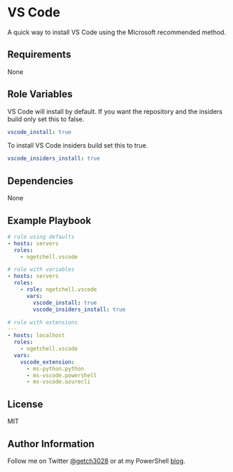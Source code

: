 VS Code
=========

A quick way to install VS Code using the Microsoft recommended method.

Requirements
------------

None

Role Variables
--------------

VS Code will install by default. If you want the repository and the insiders build only set this to false.

```yaml
vscode_install: true
```

To install VS Code insiders build set this to true.

```yaml
vscode_insiders_install: true
```

Dependencies
------------

None

Example Playbook
----------------

```yaml
# role using defaults
- hosts: servers
  roles:
    - ngetchell.vscode

# role with variables
- hosts: servers
  roles:
    - role: ngetchell.vscode
      vars:
        vscode_install: true
        vscode_insiders_install: true

# role with extensions
---
- hosts: localhost
  roles:
    - ngetchell.vscode
  vars:
    vscode_extension:
      - ms-python.python
      - ms-vscode.powershell
      - ms-vscode.azurecli
```

License
-------

MIT

Author Information
------------------

Follow me on Twitter [@getch3028](https://twitter.com/getch3028) or at my PowerShell [blog](https://powershell.getchell.org).
